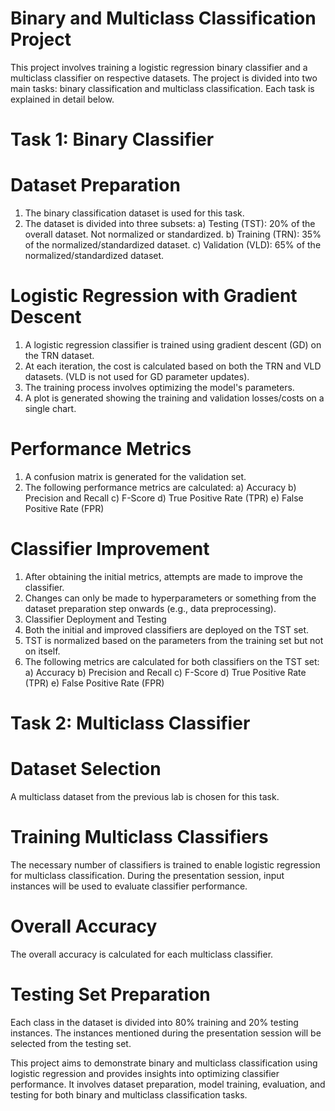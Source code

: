 # Binary and Multiclass Classification Project
This project involves training a logistic regression binary classifier and a multiclass classifier on respective datasets. The project is divided into two main tasks: binary classification and multiclass classification. Each task is explained in detail below.

# Task 1: Binary Classifier
# Dataset Preparation
1. The binary classification dataset is used for this task.
2. The dataset is divided into three subsets:
a) Testing (TST): 20% of the overall dataset. Not normalized or standardized.
b) Training (TRN): 35% of the normalized/standardized dataset.
c) Validation (VLD): 65% of the normalized/standardized dataset.

# Logistic Regression with Gradient Descent
1. A logistic regression classifier is trained using gradient descent (GD) on the TRN dataset.
2. At each iteration, the cost is calculated based on both the TRN and VLD datasets. (VLD is not used for GD parameter updates).
3. The training process involves optimizing the model's parameters.
4. A plot is generated showing the training and validation losses/costs on a single chart.
   
# Performance Metrics
1. A confusion matrix is generated for the validation set.
2. The following performance metrics are calculated:
a) Accuracy
b) Precision and Recall
c) F-Score
d) True Positive Rate (TPR)
e) False Positive Rate (FPR)

# Classifier Improvement
1. After obtaining the initial metrics, attempts are made to improve the classifier.
2. Changes can only be made to hyperparameters or something from the dataset preparation step onwards (e.g., data preprocessing).
3. Classifier Deployment and Testing
4. Both the initial and improved classifiers are deployed on the TST set.
5. TST is normalized based on the parameters from the training set but not on itself.
6. The following metrics are calculated for both classifiers on the TST set:
a) Accuracy
b) Precision and Recall
c) F-Score
d) True Positive Rate (TPR)
e) False Positive Rate (FPR)

# Task 2: Multiclass Classifier
# Dataset Selection
A multiclass dataset from the previous lab is chosen for this task.

# Training Multiclass Classifiers
The necessary number of classifiers is trained to enable logistic regression for multiclass classification.
During the presentation session, input instances will be used to evaluate classifier performance.

# Overall Accuracy
The overall accuracy is calculated for each multiclass classifier.

# Testing Set Preparation
Each class in the dataset is divided into 80% training and 20% testing instances.
The instances mentioned during the presentation session will be selected from the testing set.

This project aims to demonstrate binary and multiclass classification using logistic regression and provides insights into optimizing classifier performance. It involves dataset preparation, model training, evaluation, and testing for both binary and multiclass classification tasks.
